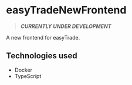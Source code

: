 # easyTradeNewFrontend
 
> ***CURRENTLY UNDER DEVELOPMENT*** 

A new frontend for easyTrade.

## Technologies used

- Docker
- TypeScript